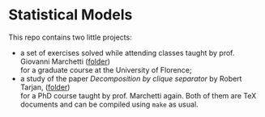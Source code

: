 
# Statistical Models

This repo contains two little projects:
- a set of exercises solved while attending classes taught by prof. Giovanni Marchetti ([folder][course])<br>
  for a graduate course at the University of Florence;
- a study of the paper *Decomposition by clique separator* by Robert Tarjan, ([folder][tarjan])<br>
  for a PhD course taught by prof. Marchetti again.
Both of them are TeX documents and can be compiled using `make` as usual.

[course]:https://github.com/massimo-nocentini/statistical-models/tree/master/course
[tarjan]:https://github.com/massimo-nocentini/statistical-models/tree/master/clique-separators
